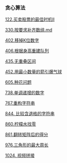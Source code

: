 ### 贪心算法

<a href="all_note/122.买卖股票的最佳时机II.md">122.买卖股票的最佳时机II</a>

<a href="all_note\330.按要求补齐数组.md">330.按要求补齐数组.md</a>

<a href="all_note/402.移掉K位数字.md">402.移掉K位数字</a>

<a href="all_note/406.根据身高重建队列.md">406.根据身高重建队列</a>

<a href="all_note\435.无重叠区间.md">435.无重叠区间</a>

<a href="all_note/452.用最少数量的箭引爆气球.md">452.用最小数量的箭引爆气球</a>

<a href="605.种花问题.md">605.种花问题</a>

<a href="all_note/738.单调递增的数字.md">738.单调递增的数字</a>

<a href="all_note/767.重构字符串.md">767.重构字符串</a>

<a href="all_note/844. 比较含退格的字符串.md">844. 比较含退格的字符串</a>

<a href="all_note/860.柠檬水找零.md">860.柠檬水找零</a>

<a href="all_note/861.翻转矩阵后的得分.md">861.翻转矩阵后的得分</a>

<a href="all_note/976.三角形的最大周长.md">976.三角形的最大周长</a>

<a href="all_note/1024. 视频拼接.md">1024. 视频拼接</a>

